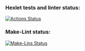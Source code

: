 ### Hexlet tests and linter status:
[![Actions Status](https://github.com/TamaraTamaraTamara/python-project-lvl1/workflows/hexlet-check/badge.svg)](https://github.com/TamaraTamaraTamara/python-project-lvl1/actions)

### Make-Lint status:
[![Make-Lins Status](https://github.com/TamaraTamaraTamara/python-project-lvl1/workflows/Python%20CIvenv/badge.svg?branch=TamaraTamaraTamara-patch-2)](https://github.com/TamaraTamaraTamara/python-project-lvl1/actions)
